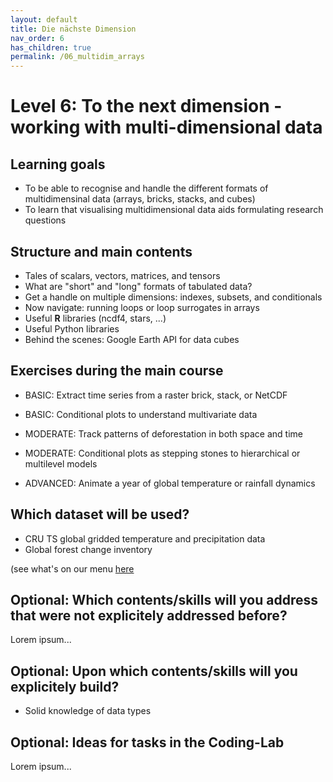 ```yaml
---
layout: default
title: Die nächste Dimension
nav_order: 6
has_children: true
permalink: /06_multidim_arrays
---
```


# Level 6: To the next dimension - working with multi-dimensional data

## Learning goals

- To be able to recognise and handle the different formats of multidimensinal data (arrays, bricks, stacks, and cubes)
- To learn that visualising multidimensional data aids formulating research questions

## Structure and main contents

- Tales of scalars, vectors, matrices, and tensors
- What are "short" and "long" formats of tabulated data?
- Get a handle on multiple dimensions: indexes, subsets, and conditionals
- Now navigate: running loops or loop surrogates in arrays
- Useful **R** libraries (ncdf4, stars, ...) 
- Useful Python libraries
- Behind the scenes: Google Earth API for data cubes

## Exercises during the main course

- BASIC: Extract time series from a raster brick, stack, or NetCDF
- BASIC: Conditional plots to understand multivariate data

- MODERATE: Track patterns of deforestation in both space and time
- MODERATE: Conditional plots as stepping stones to hierarchical or multilevel models

- ADVANCED: Animate a year of global temperature or rainfall dynamics

## Which dataset will be used?

- CRU TS global gridded temperature and precipitation data
- Global forest change inventory

(see what's on our menu [here](https://docs.google.com/document/d/1_G0cOln6_omAV4TaKkYK8tFK1fvvzaH_YP5BD31ZzUE/edit#)

## Optional: Which contents/skills will you address that were not explicitely addressed before?

Lorem ipsum...


## Optional: Upon which contents/skills will you explicitely build?

- Solid knowledge of data types

## Optional: Ideas for tasks in the Coding-Lab

Lorem ipsum...

